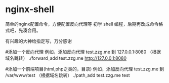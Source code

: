 # nginx-shell
简单的nginx配置命令，方便配置反向代理等
初学 shell 编程，后期再改成命令格式吧，先凑合用。

有兴趣的大神给指定写，万分感谢

#添加一个反向代理
例如，添加反向代理 test.zzg.me  到 127.0.0.1:8080   （根据域名跳转）
./forward_add test.zzg.me http://127.0.0.1:8080

#添加一个前端项目(html,php之类的，目录)
例如，添加反向代理 test.zzg.me  到 /var/www/test   （根据域名跳转）
./path_add test.zzg.me test
